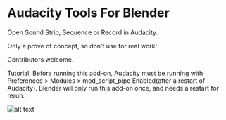 # Audacity Tools For Blender
Open Sound Strip, Sequence or Record in Audacity. 

Only a prove of concept, so don't use for real work! 

Contributors welcome.

Tutorial:
Before running this add-on, Audacity must be running with Preferences > Modules > mod_script_pipe Enabled(after a restart of Audacity). 
Blender will only run this add-on once, and needs a restart for rerun.

![alt text](https://github.com/tin2tin/audacity_tools_for_blender/blob/main/audacity2.gif)
